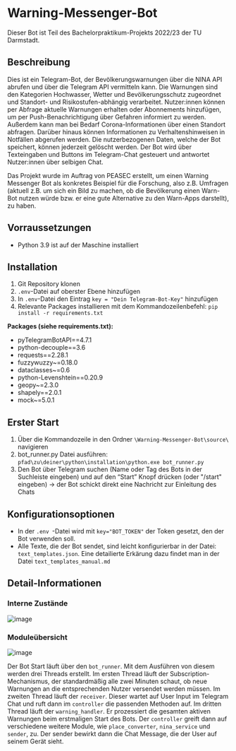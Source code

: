 # Warning-Messenger-Bot
Dieser Bot ist Teil des Bachelorpraktikum-Projekts 2022/23 der TU Darmstadt.

## Beschreibung
Dies ist ein Telegram-Bot, der Bevölkerungswarnungen über die NINA API abrufen und über die Telegram API vermitteln kann. 
Die Warnungen sind den Kategorien Hochwasser, Wetter und Bevölkerungsschutz  zugeordnet und Standort- und Risikostufen-abhängig verarbeitet. Nutzer:innen können per Abfrage aktuelle Warnungen erhalten oder Abonnements hinzufügen, um per Push-Benachrichtigung über Gefahren informiert zu werden. 
Außerdem kann man bei Bedarf Corona-Informationen über einen Standort abfragen.
Darüber hinaus können Informationen zu Verhaltenshinweisen in Notfällen abgerufen werden. Die nutzerbezogenen Daten, welche der Bot speichert, können jederzeit gelöscht werden.
Der Bot wird über Texteingaben und Buttons im Telegram-Chat gesteuert und antwortet Nutzer:innen über selbigen Chat.

Das Projekt wurde im Auftrag von PEASEC erstellt, um einen Warning Messenger Bot als konkretes Beispiel für die Forschung, also z.B. Umfragen (aktuell z.B. um sich ein Bild zu machen, ob die Bevölkerung einen Warn-Bot nutzen würde bzw. er eine gute Alternative zu den Warn-Apps darstellt), zu haben.

## Vorraussetzungen
- Python 3.9 ist auf der Maschine installiert

## Installation

1. Git Repository klonen
2. ```.env```-Datei auf oberster Ebene hinzufügen
3. In ```.env```-Datei den Eintrag ```key = "Dein Telegram-Bot-Key"``` hinzufügen
4. Relevante Packages installieren mit dem Kommandozeilenbefehl: ```pip install -r requirements.txt```


**Packages (siehe requirements.txt):**
- pyTelegramBotAPI==4.7.1
- python-decouple==3.6
- requests==2.28.1
- fuzzywuzzy~=0.18.0
- dataclasses~=0.6
- python-Levenshtein==0.20.9
- geopy~=2.3.0
- shapely==2.0.1
- mock~=5.0.1

## Erster Start
1. Über die Kommandozeile in den Ordner ```\Warning-Messenger-Bot\source\``` navigieren
2. bot_runner.py Datei ausführen: ```pfad\zu\deiner\python\installation\python.exe bot_runner.py```
3. Den Bot über Telegram suchen (Name oder Tag des Bots in der Suchleiste eingeben) und auf den “Start” Knopf drücken (oder "/start" eingeben) 
→ der Bot schickt direkt eine Nachricht zur Einleitung des Chats

## Konfigurationsoptionen
- In der ```.env ```-Datei wird mit ```key="BOT_TOKEN"``` der Token gesetzt, den der Bot verwenden soll.
- Alle Texte, die der Bot sendet, sind leicht konfigurierbar in der Datei: ```text_templates.json```. Eine detailierte Erkärung dazu findet man in der Datei ```text_templates_manual.md```

## Detail-Informationen

### Interne Zustände
![image](https://user-images.githubusercontent.com/118980413/222899837-139ba5fe-0111-4ade-8db3-807b1f0d7614.png)  
  
### Moduleübersicht
![image](https://user-images.githubusercontent.com/118980413/224966907-14614975-8076-42b7-aa6c-8fe97cf25bea.png)

Der Bot Start läuft über den ```bot_runner```. Mit dem Ausführen von diesem werden drei Threads erstellt. Im ersten Thread läuft der Subscription-Mechanismus, der standardmäßig alle zwei Minuten schaut, ob neue Warnungen an die entsprechenden Nutzer versendet werden müssen. Im zweiten Thread läuft der ```receiver```. Dieser wartet auf User Input im Telegram Chat und ruft dann im ```controller``` die passenden Methoden auf. Im dritten Thread läuft der ```warning_handler```. Er prozessiert die gesamten aktiven Warnungen beim erstmaligen Start des Bots. Der ```controller``` greift dann auf verschiedene weitere Module, wie ```place_converter```, ```nina_service``` und ```sender```, zu. Der sender bewirkt dann die Chat Message, die der User auf seinem Gerät sieht.


